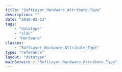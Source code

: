 ```yaml
---
title: "SoftLayer_Hardware_Attribute_Type"
description: ""
date: "2018-02-12"
tags:
    - "datatype"
    - "sldn"
    - "Hardware"
classes:
    - "SoftLayer_Hardware_Attribute_Type"
type: "reference"
layout: "datatype"
mainService : "SoftLayer_Hardware_Attribute_Type"
---
```

